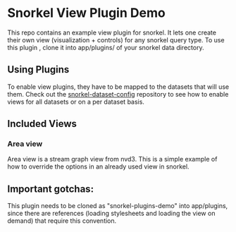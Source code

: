 # Snorkel View Plugin Demo

This repo contains an example view plugin for snorkel. It lets one create their
own view (visualization + controls) for any snorkel query type. To use this
plugin , clone it into app/plugins/ of your snorkel data directory.

## Using Plugins

To enable view plugins, they have to be mapped to the datasets that will use
them.  Check out the
[snorkel-dataset-config](https://github.com/logv/snorkel-dataset-config)
repository to see how to enable views for all datasets or on a per dataset
basis.

## Included Views

### Area view

Area view is a stream graph view from nvd3. This is a simple example of how to
override the options in an already used view in snorkel.


## Important gotchas:

This plugin needs to be cloned as "snorkel-plugins-demo" into app/plugins,
since there are references (loading stylesheets and loading the view on demand)
that require this convention.
